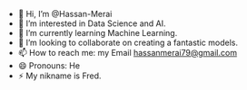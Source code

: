 - 👋 Hi, I’m @Hassan-Merai
- 👀 I’m interested in Data Science and AI.
- 🌱 I’m currently learning Machine Learning.
- 💞️ I’m looking to collaborate on creating a fantastic models.
- 📫 How to reach me: my Email hassanmerai79@gmail.com
- 😄 Pronouns: He
- ⚡ My nikname is Fred.

<!---
Hassan-Merai/Hassan-Merai is a ✨ special ✨ repository because its `README.md` (this file) appears on your GitHub profile.
You can click the Preview link to take a look at your changes.
--->
